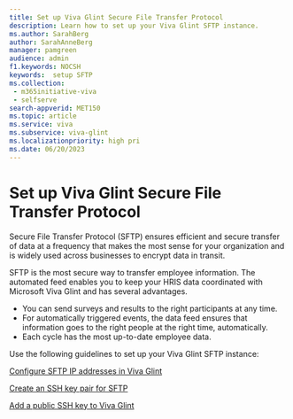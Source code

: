 ```yaml
---
title: Set up Viva Glint Secure File Transfer Protocol
description: Learn how to set up your Viva Glint SFTP instance.
ms.author: SarahBerg
author: SarahAnneBerg
manager: pamgreen
audience: admin
f1.keywords: NOCSH
keywords:  setup SFTP
ms.collection: 
 - m365initiative-viva
 - selfserve
search-appverid: MET150
ms.topic: article
ms.service: viva
ms.subservice: viva-glint
ms.localizationpriority: high pri
ms.date: 06/20/2023
---
```


# Set up Viva Glint Secure File Transfer Protocol

Secure File Transfer Protocol (SFTP) ensures efficient and secure transfer of data at a frequency that makes the most sense for your organization and is widely used across businesses to encrypt data in transit.

SFTP is the most secure way to transfer employee information. The automated feed enables you to keep your HRIS data coordinated with Microsoft Viva Glint and has several advantages.

- You can send surveys and results to the right participants at any time.
- For automatically triggered events, the data feed ensures that information goes to the right people at the right time, automatically.
- Each cycle has the most up-to-date employee data.

Use the following guidelines to set up your Viva Glint SFTP instance:

[Configure SFTP IP addresses in Viva Glint](https://go.microsoft.com/fwlink/?linkid=2238339)

[Create an SSH key pair for SFTP](https://go.microsoft.com/fwlink/?linkid=2240226)

[Add a public SSH key to Viva Glint](https://go.microsoft.com/fwlink/?linkid=2240179)